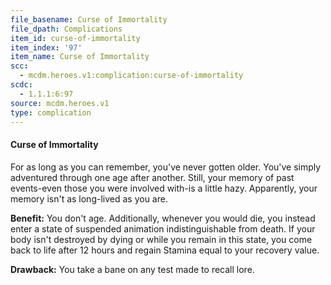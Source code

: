```yaml
---
file_basename: Curse of Immortality
file_dpath: Complications
item_id: curse-of-immortality
item_index: '97'
item_name: Curse of Immortality
scc:
  - mcdm.heroes.v1:complication:curse-of-immortality
scdc:
  - 1.1.1:6:97
source: mcdm.heroes.v1
type: complication
---
```


#### Curse of Immortality

For as long as you can remember, you've never gotten older. You've simply adventured through one age after another. Still, your memory of past events-even those you were involved with-is a little hazy. Apparently, your memory isn't as long-lived as you are.

**Benefit:** You don't age. Additionally, whenever you would die, you instead enter a state of suspended animation indistinguishable from death. If your body isn't destroyed by dying or while you remain in this state, you come back to life after 12 hours and regain Stamina equal to your recovery value.

**Drawback:** You take a bane on any test made to recall lore.

